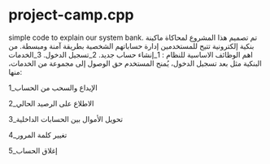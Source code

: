 # project-camp.cpp
simple code to explain our system bank.
تم تصميم هذا المشروع لمحاكاة ماكينة بنكية إلكترونية تتيح للمستخدمين إدارة حساباتهم الشخصية بطريقة آمنة ومبسطة.
من اهم الوظائف الاساسية للنظام : 
1_إنشاء حساب جديد.
2_تسجيل الدخول.
3_الخدمات البنكية مثل
بعد تسجيل الدخول، يُمنح المستخدم حق الوصول إلى مجموعة من الخدمات، منها:

1_الإيداع والسحب من الحساب

2_الاطلاع على الرصيد الحالي

3_تحويل الأموال بين الحسابات الداخلية

4_تغيير كلمة المرور

5_إغلاق الحساب 
